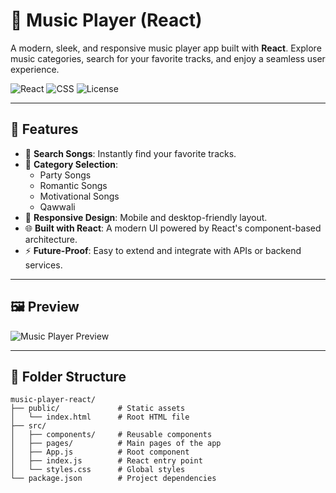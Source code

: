 # 🎵 Music Player (React)

A modern, sleek, and responsive music player app built with **React**. Explore music categories, search for your favorite tracks, and enjoy a seamless user experience.

![React](https://img.shields.io/badge/React-18.2.0-blue?style=flat-square&logo=react) 
![CSS](https://img.shields.io/badge/CSS-Responsive-blue?style=flat-square&logo=css3&logoColor=white)
![License](https://img.shields.io/badge/License-MIT-green?style=flat-square)

---

## 🌟 **Features**

- 🎵 **Search Songs**: Instantly find your favorite tracks.
- 🎉 **Category Selection**: 
  - Party Songs  
  - Romantic Songs  
  - Motivational Songs  
  - Qawwali  
- 📱 **Responsive Design**: Mobile and desktop-friendly layout.
- 🌐 **Built with React**: A modern UI powered by React's component-based architecture.
- ⚡ **Future-Proof**: Easy to extend and integrate with APIs or backend services.

---

## 🖼️ **Preview**

![Music Player Preview](image.png)

---

## 📂 **Folder Structure**

```plaintext
music-player-react/
├── public/             # Static assets
│   └── index.html      # Root HTML file
├── src/
│   ├── components/     # Reusable components
│   ├── pages/          # Main pages of the app
│   ├── App.js          # Root component
│   ├── index.js        # React entry point
│   └── styles.css      # Global styles
└── package.json        # Project dependencies

